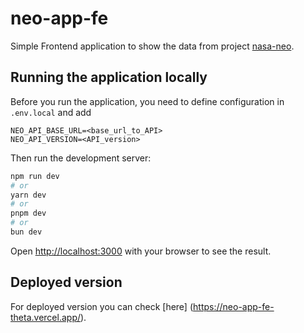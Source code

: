 # neo-app-fe

Simple Frontend application to show the data from project [nasa-neo](https://github.com/vnizar/nasa-neo).

## Running the application locally

Before you run the application, you need to define configuration in `.env.local` and add
```
NEO_API_BASE_URL=<base_url_to_API>
NEO_API_VERSION=<API_version>
```

Then run the development server:

```bash
npm run dev
# or
yarn dev
# or
pnpm dev
# or
bun dev
```

Open [http://localhost:3000](http://localhost:3000) with your browser to see the result.

## Deployed version

For deployed version you can check [here] (https://neo-app-fe-theta.vercel.app/).